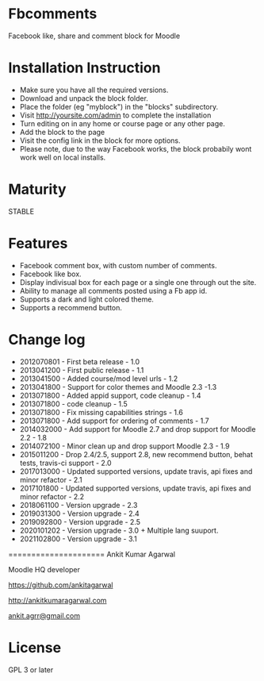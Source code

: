 Fbcomments
=====================

Facebook like, share and comment block for Moodle

Installation Instruction
=====================

* Make sure you have all the required versions.
* Download and unpack the block folder.
* Place the folder (eg "myblock") in the "blocks" subdirectory.
* Visit http://yoursite.com/admin to complete the installation
* Turn editing on in any home or course page or any other page.
* Add the block to the page
* Visit the config link in the block for more options.
* Please note, due to the way Facebook works, the block probabily wont work well on local installs.

Maturity
====================
STABLE

Features
====================
* Facebook comment box, with custom number of comments.
* Facebook like box.
* Display indivisual box for each page or a single one through out the site.
* Ability to manage all comments posted using a Fb app id.
* Supports a dark and light colored theme.
* Supports a recommend button.

Change log
=====================
* 2012070801 - First beta release - 1.0
* 2013041200 - First public release - 1.1
* 2013041500 - Added course/mod level urls - 1.2
* 2013041800 - Support for color themes and Moodle 2.3 -1.3
* 2013071800 - Added appid support, code cleanup - 1.4
* 2013071800 - code cleanup - 1.5
* 2013071800 - Fix missing capabilities strings - 1.6
* 2013071800 - Add support for ordering of comments - 1.7
* 2014032000 - Add support for Moodle 2.7 and drop support for Moodle 2.2 - 1.8
* 2014072100 - Minor clean up and drop support Moodle 2.3 - 1.9
* 2015011200 - Drop 2.4/2.5, support 2.8, new recommend button, behat tests, travis-ci support - 2.0
* 2017013000 - Updated supported versions, update travis, api fixes and minor refactor - 2.1
* 2017101800 - Updated supported versions, update travis, api fixes and minor refactor - 2.2
* 2018061100 - Version upgrade - 2.3
* 2019031300 - Version upgrade - 2.4
* 2019092800 - Version upgrade - 2.5
* 2020101202 - Version upgrade - 3.0 + Multiple lang suuport.
* 2021102800 - Version upgrade - 3.1

=====================
Ankit Kumar Agarwal

Moodle HQ developer

https://github.com/ankitagarwal

http://ankitkumaragarwal.com

ankit.agrr@gmail.com

License
=====================

GPL 3 or later
